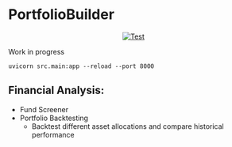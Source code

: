 # PortfolioBuilder

<p align="center">
<a href="https://github.com/yeungadrian/PortfolioBuilder/actions?query=branch%3Amain+event%3Apush+" target="_blank">
    <img src="https://github.com/yeungadrian/PortfolioBuilder/actions/workflows/test.yml/badge.svg?branch=main&event=push" alt="Test">
</a>
</p>

Work in progress

```
uvicorn src.main:app --reload --port 8000
```

## Financial Analysis:
- Fund Screener
- Portfolio Backtesting
    - Backtest different asset allocations and compare historical performance
